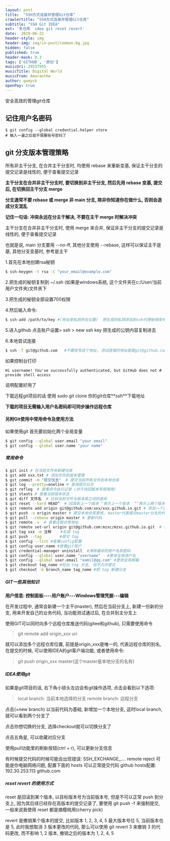```yaml
---
layout: post
title:  "SSH方式连接并管理Git仓库"
crawlertitle: "SSH方式连接并管理Git仓库"
subtitle: "SSH Git IDEA"
ext: '多仓库  idea git reset revert'
date:  2019-06-22
header-style: img
header-img: img/in-post/common-bg.jpg
hidden: false
published: true
header-mask: 0.3
tags: ['GITHUB', '原创']
musicUri: 29537955
musicTitle: Digital World
musicFrom: Amaranthe
author: gomyck
openPay: true
---
```


安全高效的管理git仓库

<style>
  table  th:nth-of-type(1) {width: 30%;text-align: center}
  table  th:nth-of-type(2) {width: 70%;text-align: center}
  table  td:nth-of-type(1) {width: 30%;text-align: left;font-size:12px}
  table  td:nth-of-type(2) {width: 70%;text-align: left;font-size:14px}
</style>

## 记住用户名密码

```shell
$ git config --global credential.helper store
# 输入一遍之后就不需要账号密码了
```

## git 分支版本管理策略

所有非主干分支, 在合并主干分支时, 均使用 rebase 来重新变基, 保证主干分支的提交记录是线性的, 便于查看提交记录

**主干分支在合并非主干分支时, 要切换到非主干分支, 然后先用 rebase 变基, 提交后, 在切换回主干分支 merge**

**分支通常不要 rebase 或 merge 非 main 分支, 除非你知道你在做什么, 否则会造成分支混乱**

**记住一句话: 冲突永远在分主干解决, 不要在主干 merge 时解决冲突**

主干分支在合并非主干分支时, 使用 merge 来合并, 保证非主干分支的提交记录是线性的, 便于查看提交记录

也就是说, main 分支要用 --no-ff, 其他分支使用 --rebase, 这样可以保证主干是基, 其他分支变基时, 参考是主干

1.首先在本地创建rsa秘钥
```bash
$ ssh-keygen -t rsa -C "your_email@example.com"
```

2.把生成的秘钥复制到 ~/.ssh (如果是windows系统, 这个文件夹在c:/User/当前用户文件夹)文件夹下

3.把生成的秘钥全部设置700权限

4.然后输入命令:
```bash
$ ssh-add /path/to/key #(地址是私钥所在位置)  把生成的私钥添加到ssh代理秘钥库中
```

5.进入github 点击账户设置> ssh > new ssh key  把生成的公钥内容复制进去

6.本地尝试连接
```bash
$ ssh -T git@github.com   #不要改写这个地址, 测试连接的地址就是git@github.com
```

如果控制台打印
```echo
Hi username! You've successfully authenticated, but GitHub does not # provide shell access
```
说明配置好用了

下载远程git项目的话  使用 sudo git clone 你的git仓库**_ssh_**下载地址

**下载的项目无需输入用户名密码即可同步操作远程仓库**

#### 另附Git使用中常用命令及使用方法

如果使用git 首先要初始化两个全局变量
```bash
$ git config --global user.email "your email"
$ git config --global user.name "your name"

```

##### 常用命令

```bash
$ git init # 在当前文件夹新建仓库
$ git add xxx.txt # 添加文件到版本管理
$ git commit -m "提交信息"  # 提交当前所有文件到本地仓库
$ git log --pretty=oneline # 查询提交日志
$ git reflog  # 查看命令执行记录 (对于找回版本号很用用)
$ git stauts # 查看当前版本状态
$ git diff 文件名  # 比较当前文件与版本库之间的差异
$ git reset --hard HEAD^  # 回滚到上一个版本 ^表示上一个版本  ^^表示上两个版本 ~11表示后退11个版本 或者 指定版本号 表示回退到指定版本
$ git remote add origin git@github.com:xxx/xxx.github.io.git # 添加一个远程仓库地址, origin是个远程仓库别名, 最好用大众认可的默认名称, 当然, 随心随性咯
$ git push -u origin master # 提交本地仓库更改, master代表提交master分支的代码
$ git pull --rebase origin master # 更新代码
$ git remote -v  # 查看远程仓库地址
$ git remote set-url origin git@github.com:mzxc/mzxc.github.io.git  # 修改远程仓库地址
$ git tag xxx -m 注释    #生成 tag
$ git push --tag        #提交 tag
$ git config --list #查看config配置
$ git config user.name #查看git用户
$ git credential-manager uninstall  #清除缓存的用户名和密码
$ git config --global user.name "username"   #更改全局用户名
$ git config --global user.email "eamil@qq.com" #更改全局邮箱
$ git checkout tag_name #检出 tag 分支, 但不允许提交
$ git checkout -b branch_name tag_name #把 tag 新建分支
```


##### GIT一些其他知识

**用户信息: 控制面板----用户账户---Windows管理凭据---编辑**

在开发过程中, 通常会新建一个主干(master), 然后在当前分支上, 新建一份新的分支, 用来开发自己的业务代码, 当功能测试通过后, 在合并到主分支上

使用GIT可以同时向多个远程仓库推送代码(gitee和github), 只需要使用命令
>git remote add origin_xxx uri

就可以添加多个远程仓库位置, 前提是origin_xxx是唯一的, 代表远程仓库的别名, 在提交的时候, 可以使用IDEA的git客户端功能, 或者使用命令:
>git push origin_xxx master(这个master是本地分支的名称)

##### IDEA使用git
如果是git项目的话, 右下角小锁头左边会有git操作选项, 点击会看到以下选项:
> local branch: 当前本地选择的分支
> remote branch: 远程分支

点击(+new branch) 以当前代码为基础, 新增加一个本地分支, 这时local branch, 就可以看到两个分支了

点击你想切换的分支, 选择checkout就可以切换分支了

点击五角星, 可以收藏对应分支

使用pull功能里的刷新按钮(ctrl + r), 可以更新分支信息

有时候提交代码的时候可能会出现错误: SSH_EXCHANGE_.... remote reject   可能是你电脑网络问题, 配置下面的 hosts 可以正常提交代码
github hosts配置: 192.30.253.113 github.com

##### reset revert 的使用方式

reset 是回滚到某个版本, 以目标版本号为当前版本号, 但是不可以正常 push 到分支上, 因为其后续已经存在高版本的提交记录了, 要使用 git push -f 来强制提交, 一般来说我使用 reset 都是摘樱桃用(cherry pick)

revert 是撤销某个版本的提交, 比如版本 1, 2, 3, 4, 5 最大版本号位 5, 当前版本也是 5, 此时我想取消 3 版本更改的代码, 那么可以使用 git revert 3 来撤销 3 的代码更改, 而不影响 1, 2 版本, 撤销之后的版本为 1, 2, 4, 5
